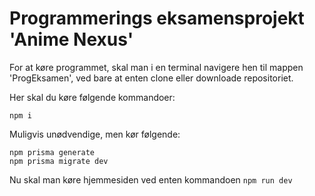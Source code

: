 # Programmerings eksamensprojekt 'Anime Nexus'

For at køre programmet, skal man i en terminal navigere hen til mappen 'ProgEksamen', ved bare at enten clone eller downloade repositoriet.

Her skal du køre følgende kommandoer:

```
npm i
```
Muligvis unødvendige, men kør følgende:
```
npm prisma generate
npm prisma migrate dev
```

Nu skal man køre hjemmesiden ved enten kommandoen ```npm run dev```
